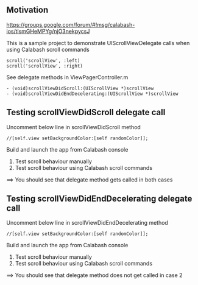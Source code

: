 ## Motivation

https://groups.google.com/forum/#!msg/calabash-ios/tlsmGHeMPYg/njO3nekpycsJ

This is a sample project to demonstrate UIScrollViewDelegate calls when using Calabash scroll commands

```
scroll('scrollView', :left)
scroll('scrollView', :right)
```

See delegate methods in ViewPagerController.m

```
- (void)scrollViewDidScroll:(UIScrollView *)scrollView
- (void)scrollViewDidEndDecelerating:(UIScrollView *)scrollView
```

## Testing scrollViewDidScroll delegate call

Uncomment below line in scrollViewDidScroll method

```
//[self.view setBackgroundColor:[self randomColor]];
```

Build and launch the app from Calabash console

1. Test scroll behaviour manually
2. Test scroll behaviour using Calabash scroll commands

==> You should see that delegate method gets called in both cases

## Testing scrollViewDidEndDecelerating delegate call

Uncomment below line in scrollViewDidEndDecelerating method

```
//[self.view setBackgroundColor:[self randomColor]];
```

Build and launch the app from Calabash console

1. Test scroll behaviour manually
2. Test scroll behaviour using Calabash scroll commands

==> You should see that delegate method does not get called in case 2